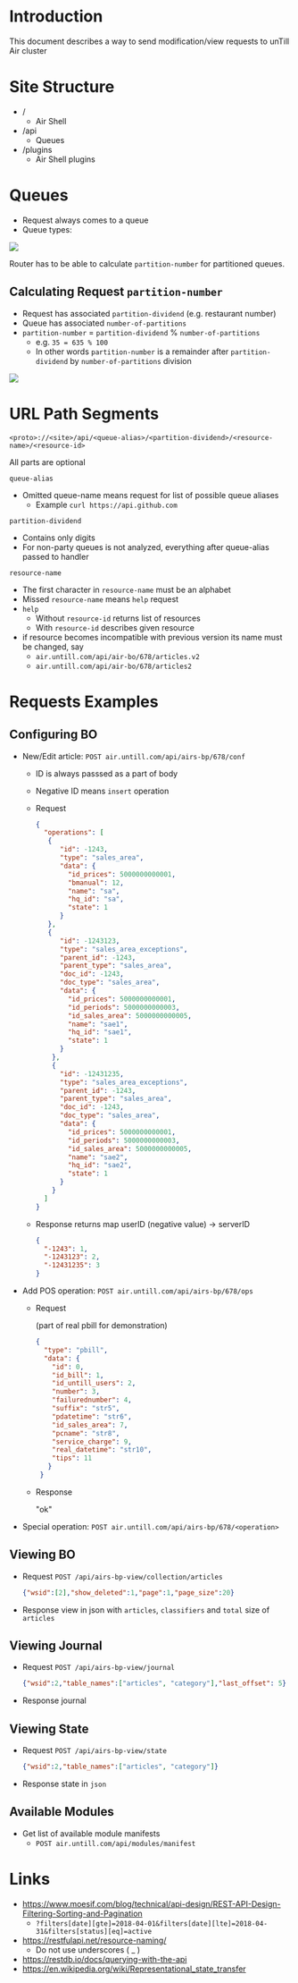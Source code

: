 # Introduction

This document describes a way to send modification/view requests to unTill Air cluster

# Site Structure

- /
  - Air Shell
- /api
  - Queues
- /plugins
  - Air Shell plugins

# Queues

- Request always comes to a queue
- Queue types:

![](z-charts-queue-types.png)


Router has to be able to calculate `partition-number` for partitioned queues.

## Calculating Request `partition-number`

- Request has associated `partition-dividend` (e.g. restaurant number)
- Queue has associated `number-of-partitions` 
- `partition-number` = `partition-dividend` % `number-of-partitions` 
  - e.g. `35 = 635 % 100`
  - In other words `partition-number` is a remainder after `partition-dividend` by `number-of-partitions` division

![](z-charts-queue-types-ex.png)

# URL Path Segments

`<proto>://<site>/api/<queue-alias>/<partition-dividend>/<resource-name>/<resource-id>`

All parts are optional

`queue-alias`

- Omitted queue-name means request for list of possible queue aliases
  - Example `curl https://api.github.com`

`partition-dividend` 

- Contains only digits
- For non-party queues is not analyzed, everything after queue-alias passed to handler

`resource-name`

- The first character in `resource-name` must be an alphabet
- Missed `resource-name` means `help` request
- `help`
  - Without  `resource-id` returns list of resources
  - With `resource-id` describes given resource
- if resource becomes incompatible with previous version its name must be changed, say
  - `air.untill.com/api/air-bo/678/articles.v2`
  - `air.untill.com/api/air-bo/678/articles2`

# Requests Examples

## Configuring BO

  - New/Edit article: `POST air.untill.com/api/airs-bp/678/conf`
    - ID is always passsed as a part of body
    - Negative ID means `insert` operation
    - Request
       
        ```json
        {
          "operations": [    
           {
              "id": -1243,
              "type": "sales_area",
              "data": {
                "id_prices": 5000000000001,
                "bmanual": 12,
                "name": "sa",
                "hq_id": "sa",
                "state": 1
              }
           },       
           {
              "id": -1243123,
              "type": "sales_area_exceptions",
              "parent_id": -1243,
              "parent_type": "sales_area",
              "doc_id": -1243,
              "doc_type": "sales_area",
              "data": {
                "id_prices": 5000000000001,
                "id_periods": 5000000000003,
                "id_sales_area": 5000000000005,
                "name": "sae1",
                "hq_id": "sae1",
                "state": 1
              }
            },
            {
              "id": -12431235,
              "type": "sales_area_exceptions",
              "parent_id": -1243,
              "parent_type": "sales_area",
              "doc_id": -1243,
              "doc_type": "sales_area",
              "data": {
                "id_prices": 5000000000001,
                "id_periods": 5000000000003,
                "id_sales_area": 5000000000005,
                "name": "sae2",
                "hq_id": "sae2",
                "state": 1
              }
            }
          ]
        }
        ```
        
    - Response returns map userID (negative value) -> serverID
    
        ```json
        {
          "-1243": 1,
          "-1243123": 2,
          "-12431235": 3
        }   
        ```
        
  - Add POS operation: `POST air.untill.com/api/airs-bp/678/ops`
    - Request
       
        (part of real pbill for demonstration)
        ```json
        {
          "type": "pbill",
          "data": {
            "id": 0,
            "id_bill": 1,
            "id_untill_users": 2,
            "number": 3,
            "failurednumber": 4,
            "suffix": "str5",
            "pdatetime": "str6",
            "id_sales_area": 7,
            "pcname": "str8",
            "service_charge": 9,
            "real_datetime": "str10",
            "tips": 11
           }
         }
        ```
        
    - Response
    
        "ok"
        
  - Special operation: `POST air.untill.com/api/airs-bp/678/<operation>`

## Viewing BO

  - Request `POST /api/airs-bp-view/collection/articles`

    ```json
    {"wsid":[2],"show_deleted":1,"page":1,"page_size":20}
    ```

  - Response view in json with `articles`, `classifiers` and `total` size of `articles` 
    
## Viewing Journal

  - Request `POST /api/airs-bp-view/journal`
    
    ```json
    {"wsid":2,"table_names":["articles", "category"],"last_offset": 5}
    ```
    
  - Response journal
    
## Viewing State

  - Request `POST /api/airs-bp-view/state`

    ```json
    {"wsid":2,"table_names":["articles", "category"]}
    ```
    
  - Response state in `json`
    
## Available Modules

- Get list of available module manifests
  - `POST air.untill.com/api/modules/manifest`

# Links

- https://www.moesif.com/blog/technical/api-design/REST-API-Design-Filtering-Sorting-and-Pagination
  - `?filters[date][gte]=2018-04-01&filters[date][lte]=2018-04-31&filters[status][eq]=active`
- https://restfulapi.net/resource-naming/
  - Do not use underscores ( _ )
- https://restdb.io/docs/querying-with-the-api
- https://en.wikipedia.org/wiki/Representational_state_transfer

